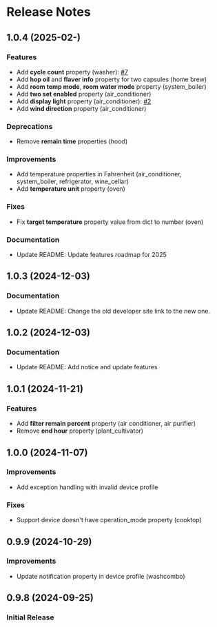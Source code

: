 # Release Notes

## 1.0.4 (2025-02-)
### Features
*  Add **cycle count** property (washer): [#7](https://github.com/thinq-connect/pythinqconnect/issues/7)
*  Add **hop oil** and **flaver info** property for two capsules (home brew)
*  Add **room temp mode**, **room water mode** property (system_boiler)
*  Add **two set enabled** property (air_conditioner)
*  Add **display light** property (air_conditioner): [#2](https://github.com/thinq-connect/pythinqconnect/issues/2)
*  Add **wind direction** property (air_conditioner)
### Deprecations
*  Remove **remain time** properties (hood)
### Improvements
*  Add temperature properties in Fahrenheit (air_conditioner, system_boiler, refrigerator, wine_cellar)
*  Add **temperature unit** property (oven)
### Fixes
*  Fix **target temperature** property value from dict to number (oven)
### Documentation
*  Update README: Update features roadmap for 2025

## 1.0.3 (2024-12-03)
### Documentation
* Update README: Change the old developer site link to the new one.

## 1.0.2 (2024-12-03)
### Documentation
* Update README: Add notice and update features

## 1.0.1 (2024-11-21)
### Features
* Add **filter remain percent** property (air conditioner, air purifier)
* Remove **end hour** property (plant_cultivator)

## 1.0.0 (2024-11-07)
### Improvements
* Add exception handling with invalid device profile
### Fixes
* Support device doesn't have operation_mode property (cooktop)

## 0.9.9 (2024-10-29)
### Improvements
* Update notification property in device profile (washcombo)

## 0.9.8 (2024-09-25)
### Initial Release
